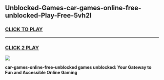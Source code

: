 
## Unblocked-Games-car-games-online-free-unblocked-Play-Free-5vh2l
<h3>
<a href="https://premium76.site?title=car-games-online-free-unblocked&ref=17A">CLICK TO PLAY</a></h3>
<hr>

<h3>
<a href="https://premium76.site?title=car-games-online-free-unblocked&ref=17A">CLICK 2 PLAY</a>
  
</h3>

<a href="https://premium76.site?title=car-games-online-free-unblocked&ref=17A"><img src="https://clearcache.store/games.png"></a>


**car-games-online-free-unblocked games unblocked: Your Gateway to Fun and Accessible Online Gaming**
